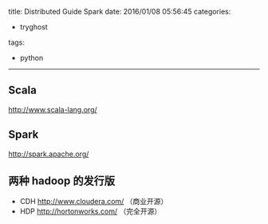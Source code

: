 title: Distributed Guide Spark
date: 2016/01/08 05:56:45
categories:
 - tryghost

tags:
 - python 



---


## Scala
http://www.scala-lang.org/
## Spark
http://spark.apache.org/

## 两种 hadoop 的发行版
 *  CDH http://www.cloudera.com/ （商业开源）
 *  HDP http://hortonworks.com/  （完全开源）




